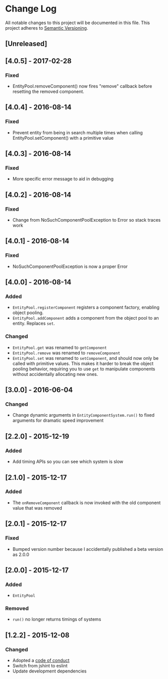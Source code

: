 # Change Log
All notable changes to this project will be documented in this file.
This project adheres to [Semantic Versioning](http://semver.org/).

## [Unreleased]

## [4.0.5] - 2017-02-28
### Fixed
- EntityPool.removeComponent() now fires "remove" callback before resetting the
  removed component.

## [4.0.4] - 2016-08-14
### Fixed
- Prevent entity from being in search multiple times when calling
  EntityPool.setComponent() with a primitive value

## [4.0.3] - 2016-08-14
### Fixed
- More specific error message to aid in debugging

## [4.0.2] - 2016-08-14
### Fixed
- Change from NoSuchComponentPoolException to Error so stack traces work

## [4.0.1] - 2016-08-14
### Fixed
- NoSuchComponentPoolException is now a proper Error

## [4.0.0] - 2016-08-14
### Added
- `EntityPool.registerComponent` registers a component factory, enabling object
  pooling.
- `EntityPool.addComponent` adds a component from the object pool to an entity.
  Replaces `set`.
### Changed
- `EntityPool.get` was renamed to `getComponent`
- `EntityPool.remove` was renamed to `removeComponent`
- `EntityPool.set` was renamed to `setComponent`, and should now only be called with primitive values. This makes it harder to break the object pooling behavior, requiring you to use `get` to manipulate components without accidentally allocating new ones.


## [3.0.0] - 2016-06-04
### Changed
- Change dynamic arguments in `EntityComponentSystem.run()` to fixed arguments for dramatic speed improvement

## [2.2.0] - 2015-12-19
### Added
- Add timing APIs so you can see which system is slow

## [2.1.0] - 2015-12-17
### Added
- The `onRemoveComponent` callback is now invoked with the old component value that was removed

## [2.0.1] - 2015-12-17
### Fixed
- Bumped version number because I accidentally published a beta version as 2.0.0

## [2.0.0] - 2015-12-17
### Added
- `EntityPool`
### Removed
- `run()` no longer returns timings of systems

## [1.2.2] - 2015-12-08
### Changed
- Adopted a [code of conduct](CODE_OF_CONDUCT.md)
- Switch from jshint to eslint
- Update development dependencies
